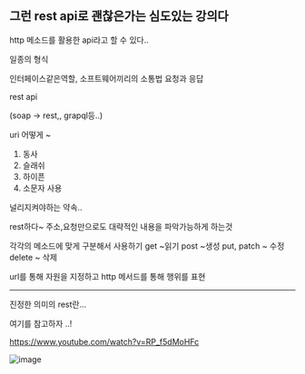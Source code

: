 ## 그런 rest api로 괜찮은가는 심도있는 강의다


http 메소드를 활용한 api라고 할 수 있다..

일종의 형식

인터페이스같은역할, 소프트웨어끼리의 소통법 요청과 응답


rest api 

(soap -> rest,, grapql등..)

uri 어떻게 ~
1. 동사
2. 슬래쉬
3. 하이픈
4. 소문자 사용

널리지켜야하는 약속..

rest하다~ 주소,요청만으로도 대략적인 내용을 파악가능하게 하는것

각각의 메소드에 맞게 구분해서 사용하기 
get ~읽기
post ~생성
put, patch ~ 수정  
delete ~ 삭제 


url를 통해 자원을 지정하고 http 메서드를 통해 행위를 표현

***

진정한 의미의 rest란...

여기를 참고하자 ..!

https://www.youtube.com/watch?v=RP_f5dMoHFc





![image](https://user-images.githubusercontent.com/117059721/227840957-8f8ac0a4-80a2-4577-b963-92d0c4390f46.png)


